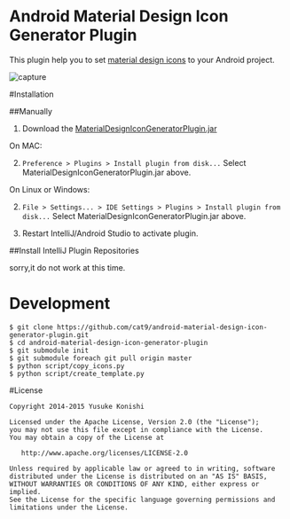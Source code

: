 
Android Material Design Icon Generator Plugin
=============================================

This plugin help you to set [material design icons](https://github.com/google/material-design-icons) to your Android project.

![capture](https://github.com/cat9/android-material-design-icon-generator-plugin/blob/master/docs/capture.gif)

#Installation

##Manually

1. Download the [MaterialDesignIconGeneratorPlugin.jar](https://github.com/cat9/android-material-design-icon-generator-plugin/blob/master/MaterialDesignIconGeneratorPlugin.jar)

On MAC:

2. `Preference > Plugins > Install plugin from disk...` Select MaterialDesignIconGeneratorPlugin.jar above.
 
On Linux or Windows:

2. `File > Settings... > IDE Settings > Plugins > Install plugin from disk...` Select MaterialDesignIconGeneratorPlugin.jar above.

3. Restart IntelliJ/Android Studio to activate plugin.

##Install IntelliJ Plugin Repositories

sorry,it do not work at this time.


# Development

```
$ git clone https://github.com/cat9/android-material-design-icon-generator-plugin.git
$ cd android-material-design-icon-generator-plugin
$ git submodule init
$ git submodule foreach git pull origin master
$ python script/copy_icons.py
$ python script/create_template.py
```



#License

```
Copyright 2014-2015 Yusuke Konishi

Licensed under the Apache License, Version 2.0 (the "License");
you may not use this file except in compliance with the License.
You may obtain a copy of the License at

   http://www.apache.org/licenses/LICENSE-2.0

Unless required by applicable law or agreed to in writing, software
distributed under the License is distributed on an "AS IS" BASIS,
WITHOUT WARRANTIES OR CONDITIONS OF ANY KIND, either express or implied.
See the License for the specific language governing permissions and
limitations under the License.
```
